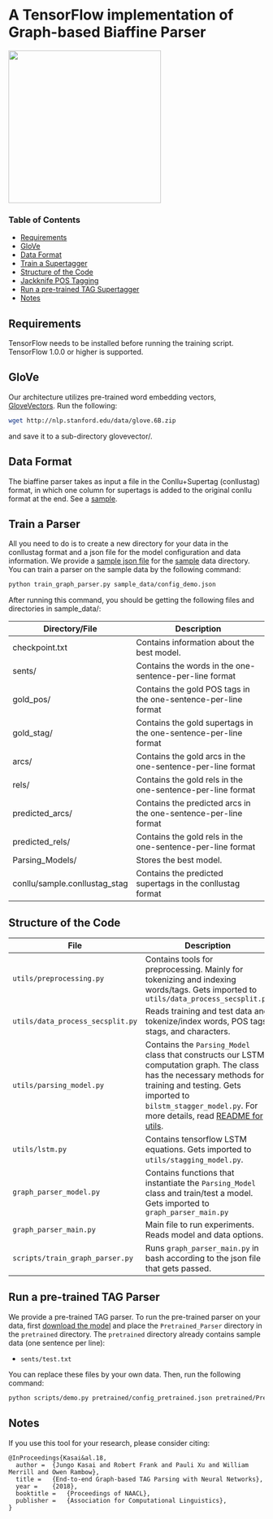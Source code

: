 # A TensorFlow implementation of Graph-based Biaffine Parser

<img src="/images/biaffine_parsing.png" width="300">

### Table of Contents  
* [Requirements](#requirements)  
* [GloVe](#glove)
* [Data Format](#data)
* [Train a Supertagger](#train)
* [Structure of the Code](#structure)
* [Jackknife POS Tagging](#jackknife)
* [Run a pre-trained TAG Supertagger](#pretrained)
* [Notes](#notes)

<!--* [Notes](#notes) -->

## Requirements

TensorFlow needs to be installed before running the training script.
TensorFlow 1.0.0 or higher is supported. 

## GloVe

Our architecture utilizes pre-trained word embedding vectors, [GloveVectors](http://nlp.stanford.edu/projects/glove/). Run the following:
```bash
wget http://nlp.stanford.edu/data/glove.6B.zip 
```
and save it to a sub-directory glovevector/. 

## Data Format
The biaffine parser takes as input a file in the Conllu+Supertag (conllustag) format, in which one column for supertags is added to the original conllu format at the end. See a [sample](sample_data/conllu/sample.conllustag).

## <a name="train"></a>Train a Parser
All you need to do is to create a new directory for your data in the conllustag format  and a json file for the model configuration and data information. We provide a [sample json file](sample_data/config_demo.json) for the [sample](sample_data) data directory. You can train a parser on the sample data by the following command:
```bash
python train_graph_parser.py sample_data/config_demo.json
```
After running this command, you should be getting the following files and directories in sample_data/:

| Directory/File | Description |
|------|--------|
|checkpoint.txt|Contains information about the best model.|
|sents/|Contains the words in the one-sentence-per-line format|
|gold_pos/|Contains the gold POS tags in the one-sentence-per-line format|
|gold_stag/|Contains the gold supertags in the one-sentence-per-line format|
|arcs/|Contains the gold arcs in the one-sentence-per-line format|
|rels/|Contains the gold rels in the one-sentence-per-line format|
|predicted_arcs/|Contains the predicted arcs in the one-sentence-per-line format|
|predicted_rels/|Contains the gold rels in the one-sentence-per-line format|
|Parsing_Models/|Stores the best model.|
|conllu/sample.conllustag_stag|Contains the predicted supertags in the conllustag format|

## <a name="structure"></a>Structure of the Code
| File | Description |
|------|--------|
|``utils/preprocessing.py``|Contains tools for preprocessing. Mainly for tokenizing and indexing words/tags. Gets imported to ``utils/data_process_secsplit.py``|
|``utils/data_process_secsplit.py``|Reads training and test data and tokenize/index words, POS tags, stags, and characters.|
|``utils/parsing_model.py``|Contains the ``Parsing_Model`` class that constructs our LSTM computation graph. The class has the necessary methods for training and testing. Gets imported to ``bilstm_stagger_model.py``. For more details, read [README for utils](utils/README.md).|
|``utils/lstm.py``|Contains tensorflow LSTM equations. Gets imported to ``utils/stagging_model.py``.|
|``graph_parser_model.py``|Contains functions that instantiate the ``Parsing_Model`` class and train/test a model. Gets imported to ``graph_parser_main.py``|
|``graph_parser_main.py``|Main file to run experiments. Reads model and data options.|
|``scripts/train_graph_parser.py``|Runs ``graph_parser_main.py`` in bash according to the json file that gets passed.|


## <a name="pretrained"></a>Run a pre-trained TAG Parser
We provide a pre-trained TAG parser.
To run the pre-trained parser on your data, first [download the model](https://drive.google.com/drive/folders/1HRTQp1pBWBShE7eIVENLL6__ELi-snzO) and place the ``Pretrained_Parser`` directory in the ``pretrained`` directory. The ``pretrained`` directory already contains sample data (one sentence per line):

* ``sents/test.txt`` 

You can replace these files by your own data.
Then, run the following command:
```bash
python scripts/demo.py pretrained/config_pretrained.json pretrained/Pretrained_Parser/best_model
```


## Notes

If you use this tool for your research, please consider citing:
```
@InProceedings{Kasai&al.18,
  author =  {Jungo Kasai and Robert Frank and Pauli Xu and William Merrill and Owen Rambow},
  title =   {End-to-end Graph-based TAG Parsing with Neural Networks},
  year =    {2018},  
  booktitle =   {Proceedings of NAACL},  
  publisher =   {Association for Computational Linguistics},
}
```
